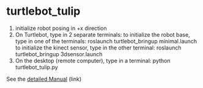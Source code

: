 # turtlebot_tulip
1. initialize robot posing in +x direction
2. On Turtlebot, type in 2 separate terminals:
to initialize the robot base, type in one of the terminals:
roslaunch turtlebot_bringup minimal.launch
to initialize the kinect sensor, type in the other terminal:
roslaunch turtlebot_bringup 3dsensor.launch
3. On the desktop (remote computer), type in a terminal:
python turtlebot_tulip.py

See the [detailed Manual](https://docs.google.com/document/d/1sBnWNXFJxOP8jNQ0nZuvYWrhdTBopmQB8WV3RIIEl84/edit?usp=sharing) (link)
